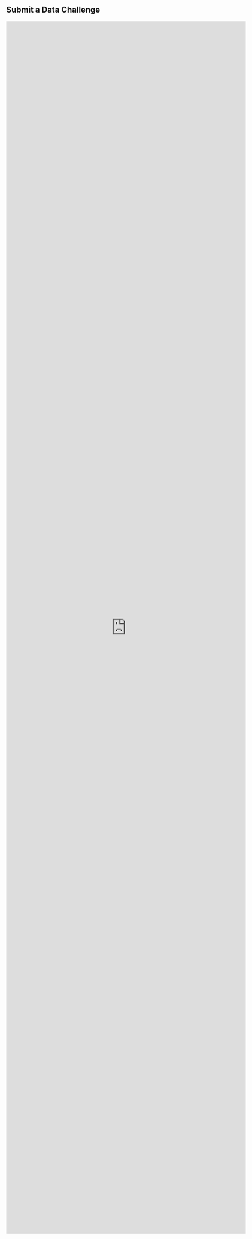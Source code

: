 ## Submit a Data Challenge

<iframe src="https://docs.google.com/forms/d/e/1FAIpQLSdrBccjfx2PlzrVyXL947gKR7sOah-fpGs6xOIJ_nAkIdvA_A/viewform?embedded=true" width="640" height="3233" frameborder="0" marginheight="0" marginwidth="0">Loading…</iframe>
